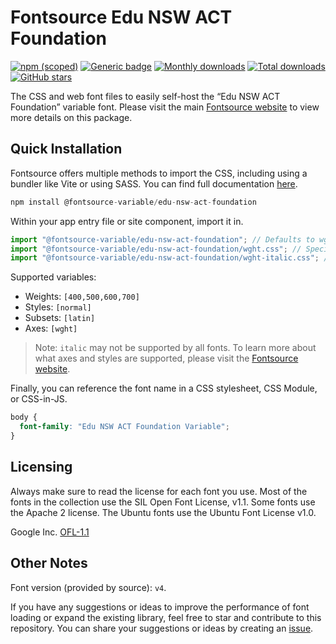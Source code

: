 # Fontsource Edu NSW ACT Foundation

[![npm (scoped)](https://img.shields.io/npm/v/@fontsource-variable/edu-nsw-act-foundation?color=brightgreen)](https://www.npmjs.com/package/@fontsource-variable/edu-nsw-act-foundation) [![Generic badge](https://img.shields.io/badge/fontsource-passing-brightgreen)](https://github.com/fontsource/fontsource) [![Monthly downloads](https://badgen.net/npm/dm/@fontsource-variable/edu-nsw-act-foundation)](https://github.com/fontsource/fontsource) [![Total downloads](https://badgen.net/npm/dt/@fontsource-variable/edu-nsw-act-foundation)](https://github.com/fontsource/fontsource) [![GitHub stars](https://img.shields.io/github/stars/fontsource/fontsource.svg?style=social&label=Star)](https://github.com/fontsource/fontsource/stargazers)

The CSS and web font files to easily self-host the “Edu NSW ACT Foundation” variable font. Please visit the main [Fontsource website](https://fontsource.org/fonts/edu-nsw-act-foundation) to view more details on this package.

## Quick Installation

Fontsource offers multiple methods to import the CSS, including using a bundler like Vite or using SASS. You can find full documentation [here](https://fontsource.org/docs/getting-started/introduction).

```javascript
npm install @fontsource-variable/edu-nsw-act-foundation
```

Within your app entry file or site component, import it in.

```javascript
import "@fontsource-variable/edu-nsw-act-foundation"; // Defaults to wght axis
import "@fontsource-variable/edu-nsw-act-foundation/wght.css"; // Specify axis
import "@fontsource-variable/edu-nsw-act-foundation/wght-italic.css"; // Specify axis and style
```

Supported variables:
- Weights: `[400,500,600,700]`
- Styles: `[normal]`
- Subsets: `[latin]`
- Axes: `[wght]`

> Note: `italic` may not be supported by all fonts. To learn more about what axes and styles are supported, please visit the [Fontsource website](https://fontsource.org/fonts/edu-nsw-act-foundation).

Finally, you can reference the font name in a CSS stylesheet, CSS Module, or CSS-in-JS.

```css
body {
  font-family: "Edu NSW ACT Foundation Variable";
}
```

## Licensing
Always make sure to read the license for each font you use. Most of the fonts in the collection use the SIL Open Font License, v1.1. Some fonts use the Apache 2 license. The Ubuntu fonts use the Ubuntu Font License v1.0.

Google Inc.
[OFL-1.1](http://scripts.sil.org/OFL)

## Other Notes
Font version (provided by source): `v4`.

If you have any suggestions or ideas to improve the performance of font loading or expand the existing library, feel free to star and contribute to this repository. You can share your suggestions or ideas by creating an [issue](https://github.com/fontsource/fontsource/issues).